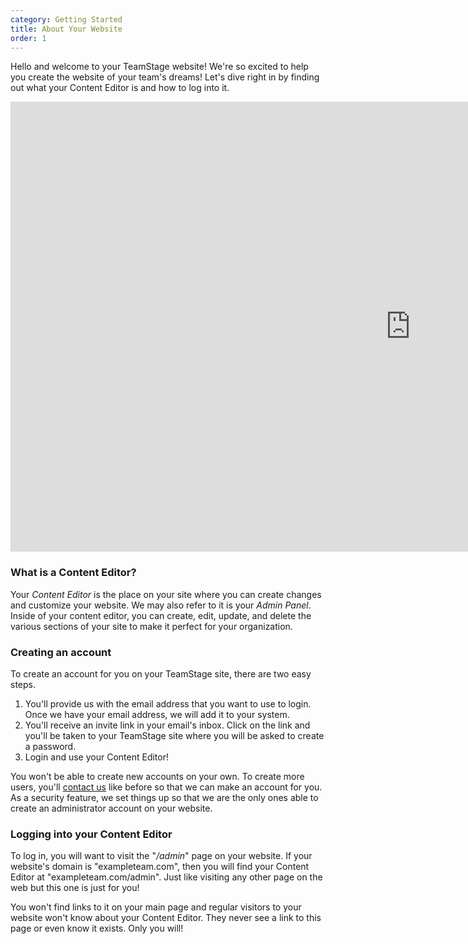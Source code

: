 ```yaml
---
category: Getting Started
title: About Your Website
order: 1
---
```

Hello and welcome to your TeamStage website! We're so excited to help you create the website of your team's dreams! Let's dive right in by finding out what your Content Editor is and how to log into it.

<iframe width="1280" height="720" src="https://www.youtube.com/embed/ScMzIvxBSi4" frameborder="0" allow="accelerometer; autoplay; encrypted-media; gyroscope; picture-in-picture" allowfullscreen></iframe>

### What is a Content Editor?

Your *Content Editor* is the place on your site where you can create changes and customize your website. We may also refer to it is your *Admin Panel*. Inside of your content editor, you can create, edit, update, and delete the various sections of your site to make it perfect for your organization.

### Creating an account

To create an account for you on your TeamStage site, there are two easy steps.

1. You'll provide us with the email address that you want to use to login. Once we have your email address, we will add it to your system.
2. You'll receive an invite link in your email's inbox. Click on the link and you'll be taken to your TeamStage site where you will be asked to create a password.
3. Login and use your Content Editor!

You won't be able to create new accounts on your own. To create more users, you'll [contact us](https://inthezone.dev/#contact-form) like before so that we can make an account for you. As a security feature, we set things up so that we are the only ones able to create an administrator account on your website.

### Logging into your Content Editor

To log in, you will want to visit the "*/admin*" page on your website. If your website's domain is "exampleteam.com", then you will find your Content Editor at "exampleteam.com/admin". Just like visiting any other page on the web but this one is just for you!

You won't find links to it on your main page and regular visitors to your website won't know about your Content Editor. They never see a link to this page or even know it exists. Only you will!